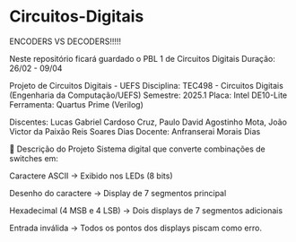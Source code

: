 # Circuitos-Digitais

ENCODERS VS DECODERS!!!!!

Neste repositório ficará guardado o PBL 1 de Circuitos Digitais
Duração: 26/02 - 09/04


Projeto de Circuitos Digitais - UEFS
Disciplina: TEC498 - Circuitos Digitais (Engenharia da Computação/UEFS)
Semestre: 2025.1
Placa: Intel DE10-Lite
Ferramenta: Quartus Prime (Verilog)

Discentes: Lucas Gabriel Cardoso Cruz, Paulo David Agostinho Mota, João Victor da Paixão Reis Soares Dias
Docente: Anfranserai Morais Dias

📌 Descrição do Projeto
Sistema digital que converte combinações de switches em:

Caractere ASCII → Exibido nos LEDs (8 bits)

Desenho do caractere → Display de 7 segmentos principal

Hexadecimal (4 MSB e 4 LSB) → Dois displays de 7 segmentos adicionais

Entrada inválida → Todos os pontos dos displays piscam como erro.

